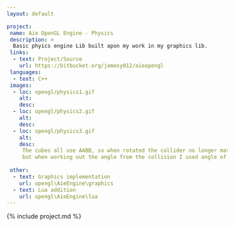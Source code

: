 ```yaml
---
layout: default

project:
 name: Aie OpenGL Engine - Physics
 description: >
  Basic phyics engine Lib built apon my work in my graphics lib.
 links:
  - text: Project/Source
    url: https://bitbucket.org/jamesy012/aieopengl
 languages:
  - text: C++
 images:
  - loc: opengl/physics1.gif 
    alt: 
    desc:
  - loc: opengl/physics2.gif 
    alt: 
    desc:
  - loc: opengl/physics3.gif 
    alt: 
    desc: 
     The cubes all use AABB, so when rotated the collider no longer matches up,<br>
     but when working out the angle from the collision I used angle of the cube, so all the balls will slide to the direction the cube is rotated.
    
 other:
  - text: Graphics implementation
    url: opengl\AieEngine\graphics
  - text: Lua addition
    url: opengl\AieEngine\lua
---
```


{% include project.md %}